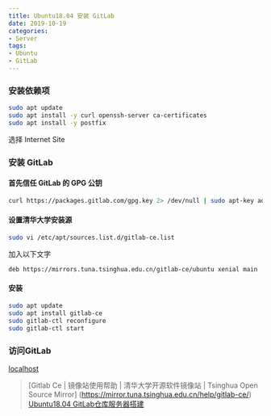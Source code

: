 ```yaml
---
title: Ubuntu18.04 安装 GitLab
date: 2019-10-19
categories:
- Server
tags:
- Ubuntu
- GitLab
---
```


### 安装依赖项

```bash
sudo apt update
sudo apt install -y curl openssh-server ca-certificates
sudo apt install -y postfix
```

选择 Internet Site

### 安装 GitLab

#### 首先信任 GitLab 的 GPG 公钥

```bash
curl https://packages.gitlab.com/gpg.key 2> /dev/null | sudo apt-key add - &>/dev/null 
```

<!-- more -->

#### 设置清华大学安装源

```bash
sudo vi /etc/apt/sources.list.d/gitlab-ce.list
```

加入以下文字

```plaintext
deb https://mirrors.tuna.tsinghua.edu.cn/gitlab-ce/ubuntu xenial main
```

#### 安装

```bash
sudo apt update
sudo apt install gitlab-ce
sudo gitlab-ctl reconfigure
sudo gitlab-ctl start
```

### 访问GitLab

[localhost](http://localhost)

> [Gitlab Ce | 镜像站使用帮助 | 清华大学开源软件镜像站 | Tsinghua Open Source Mirror] (https://mirror.tuna.tsinghua.edu.cn/help/gitlab-ce/)
> [Ubuntu18.04 GitLab仓库服务器搭建](https://blog.csdn.net/EthanCo/article/details/82828097)
